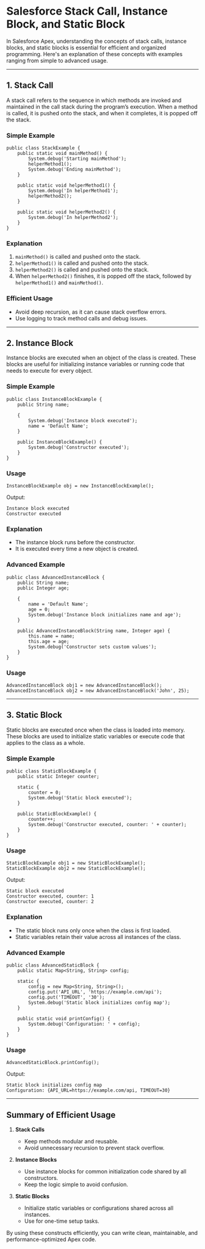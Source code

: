 # Salesforce Stack Call, Instance Block, and Static Block

In Salesforce Apex, understanding the concepts of stack calls, instance blocks, and static blocks is essential for efficient and organized programming. Here's an explanation of these concepts with examples ranging from simple to advanced usage.

---

## 1. **Stack Call**

A stack call refers to the sequence in which methods are invoked and maintained in the call stack during the program’s execution. When a method is called, it is pushed onto the stack, and when it completes, it is popped off the stack.

### Simple Example
```apex
public class StackExample {
    public static void mainMethod() {
        System.debug('Starting mainMethod');
        helperMethod1();
        System.debug('Ending mainMethod');
    }

    public static void helperMethod1() {
        System.debug('In helperMethod1');
        helperMethod2();
    }

    public static void helperMethod2() {
        System.debug('In helperMethod2');
    }
}
```
### Explanation
1. `mainMethod()` is called and pushed onto the stack.
2. `helperMethod1()` is called and pushed onto the stack.
3. `helperMethod2()` is called and pushed onto the stack.
4. When `helperMethod2()` finishes, it is popped off the stack, followed by `helperMethod1()` and `mainMethod()`.

### Efficient Usage
- Avoid deep recursion, as it can cause stack overflow errors.
- Use logging to track method calls and debug issues.

---

## 2. **Instance Block**

Instance blocks are executed when an object of the class is created. These blocks are useful for initializing instance variables or running code that needs to execute for every object.

### Simple Example
```apex
public class InstanceBlockExample {
    public String name;

    {
        System.debug('Instance block executed');
        name = 'Default Name';
    }

    public InstanceBlockExample() {
        System.debug('Constructor executed');
    }
}
```
### Usage
```apex
InstanceBlockExample obj = new InstanceBlockExample();
```
Output:
```
Instance block executed
Constructor executed
```

### Explanation
- The instance block runs before the constructor.
- It is executed every time a new object is created.

### Advanced Example
```apex
public class AdvancedInstanceBlock {
    public String name;
    public Integer age;

    {
        name = 'Default Name';
        age = 0;
        System.debug('Instance block initializes name and age');
    }

    public AdvancedInstanceBlock(String name, Integer age) {
        this.name = name;
        this.age = age;
        System.debug('Constructor sets custom values');
    }
}
```
### Usage
```apex
AdvancedInstanceBlock obj1 = new AdvancedInstanceBlock();
AdvancedInstanceBlock obj2 = new AdvancedInstanceBlock('John', 25);
```
---

## 3. **Static Block**

Static blocks are executed once when the class is loaded into memory. These blocks are used to initialize static variables or execute code that applies to the class as a whole.

### Simple Example
```apex
public class StaticBlockExample {
    public static Integer counter;

    static {
        counter = 0;
        System.debug('Static block executed');
    }

    public StaticBlockExample() {
        counter++;
        System.debug('Constructor executed, counter: ' + counter);
    }
}
```
### Usage
```apex
StaticBlockExample obj1 = new StaticBlockExample();
StaticBlockExample obj2 = new StaticBlockExample();
```
Output:
```
Static block executed
Constructor executed, counter: 1
Constructor executed, counter: 2
```

### Explanation
- The static block runs only once when the class is first loaded.
- Static variables retain their value across all instances of the class.

### Advanced Example
```apex
public class AdvancedStaticBlock {
    public static Map<String, String> config;

    static {
        config = new Map<String, String>();
        config.put('API_URL', 'https://example.com/api');
        config.put('TIMEOUT', '30');
        System.debug('Static block initializes config map');
    }

    public static void printConfig() {
        System.debug('Configuration: ' + config);
    }
}
```
### Usage
```apex
AdvancedStaticBlock.printConfig();
```
Output:
```
Static block initializes config map
Configuration: {API_URL=https://example.com/api, TIMEOUT=30}
```

---

## Summary of Efficient Usage

1. **Stack Calls**
   - Keep methods modular and reusable.
   - Avoid unnecessary recursion to prevent stack overflow.

2. **Instance Blocks**
   - Use instance blocks for common initialization code shared by all constructors.
   - Keep the logic simple to avoid confusion.

3. **Static Blocks**
   - Initialize static variables or configurations shared across all instances.
   - Use for one-time setup tasks.

By using these constructs efficiently, you can write clean, maintainable, and performance-optimized Apex code.


